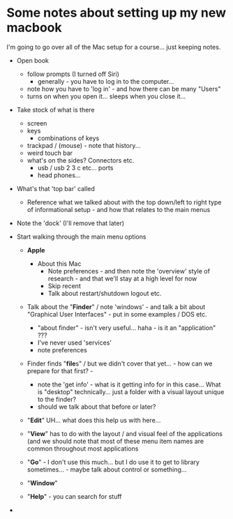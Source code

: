 # Some notes about setting up my new macbook

I'm going to go over all of the Mac setup for a course... just keeping notes.

* Open book
  * follow prompts (I turned off Siri)
    * generally - you have to log in to the computer...
  * note how you have to 'log in' - and how there can be many "Users"
  * turns on when you open it... sleeps when you close it...

* Take stock of what is there
  * screen
  * keys
    * combinations of keys
  * trackpad / (mouse) - note that history...
  * weird touch bar
  * what's on the sides? Connectors etc.
    * usb / usb 2 3 c etc... ports
    * head phones...

* What's that 'top bar' called
  * Reference what we talked about with the top down/left to right type of informational setup - and how that relates to the main menus

* Note the 'dock' (I'll remove that later)

* Start walking through the main menu options
  * **Apple**
    * About this Mac
      * Note preferences - and then note the 'overview' style of research - and that we'll stay at a high level for now
      * Skip recent
      * Talk about restart/shutdown logout etc.
      
  * Talk about the "**Finder**" / note 'windows' - and talk a bit about "Graphical User Interfaces" - put in some examples / DOS etc.
    * "about finder" - isn't very useful... haha - is it an "application" ???
    * I've never used 'services'
    * note preferences
  
  * Finder finds "**file**s" / but we didn't cover that yet... - how can we prepare for that first? - 

    * note the 'get info' - what is it getting info for in this case... What is "desktop" technically... just a folder with a visual layout unique to the finder?
    * should we talk about that before or later?
  
  * "**Edit**" UH... what does this help us with here...

  * "**View**" has to do with the layout / and visual feel of the applications (and we should note that most of these menu item names are common throughout most applications

  * "**Go**" - I don't use this much... but I do use it to get to library sometimes... - maybe talk about control or something... 

  * "**Window**"

  * "**Help**" - you can search for stuff

* 
